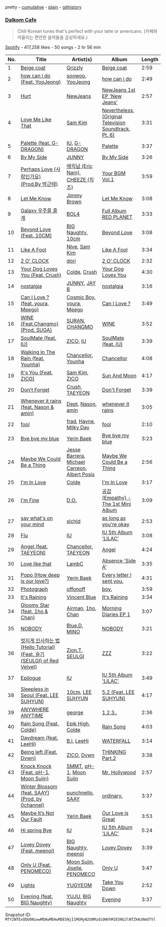 pretty - [cumulative](/playlists/cumulative/37i9dQZF1DX5g856aiKiDS.md) - [plain](/playlists/plain/37i9dQZF1DX5g856aiKiDS) - [githistory](https://github.githistory.xyz/mackorone/spotify-playlist-archive/blob/main/playlists/plain/37i9dQZF1DX5g856aiKiDS)

### [Dalkom Cafe](https://open.spotify.com/playlist/37i9dQZF1DX5g856aiKiDS)

> Chill Korean tunes that's perfect with your latte or americano\. \(카페와 어울리는 편안한 음악들을 감상하세요.\)

[Spotify](https://open.spotify.com/user/spotify) - 417,258 likes - 50 songs - 2 hr 56 min

| No. | Title | Artist(s) | Album | Length |
|---|---|---|---|---|
| 1 | [Beige coat](https://open.spotify.com/track/0RErLzcXg9K3FtjN86e4gm) | [Grizzly](https://open.spotify.com/artist/5Egus6b1x9pYOnqsG7y1f4) | [Beige coat](https://open.spotify.com/album/6u3aQc7r3FsTkDgVD1t3Vc) | 2:59 |
| 2 | [how can i do \(Feat\. YooJeong\)](https://open.spotify.com/track/2IJnYC8w1noQNAKt8JyxW9) | [soowoo](https://open.spotify.com/artist/6yrdEI0g5zLDdYiBmqNYxo), [YooJeong](https://open.spotify.com/artist/6IDgXpF52ULsVz5Oqc0JST) | [how can i do](https://open.spotify.com/album/48AzCrfwXNzTgctIYFMqbH) | 2:49 |
| 3 | [Hurt](https://open.spotify.com/track/5expoVGQPvXuwBBFuNGqBd) | [NewJeans](https://open.spotify.com/artist/6HvZYsbFfjnjFrWF950C9d) | [NewJeans 1st EP 'New Jeans'](https://open.spotify.com/album/1HMLpmZAnNyl9pxvOnTovV) | 2:57 |
| 4 | [Love Me Like That](https://open.spotify.com/track/1lhm29o3syw122xynSKaAK) | [Sam Kim](https://open.spotify.com/artist/4BBN286rBKyCWsSPq2cxYO) | [Nevertheless, \(Original Television Soundtrack, Pt\. 6\)](https://open.spotify.com/album/4MLxdCgljBck6ddj3BKFTi) | 3:31 |
| 5 | [Palette \(feat\. G\-DRAGON\)](https://open.spotify.com/track/3y7ByLZ05tluscOTRgEJ9Y) | [IU](https://open.spotify.com/artist/3HqSLMAZ3g3d5poNaI7GOU), [G\-DRAGON](https://open.spotify.com/artist/30b9WulBM8sFuBo17nNq9c) | [Palette](https://open.spotify.com/album/5V8n6fqyAPxvFTibPhQVcp) | 3:37 |
| 6 | [By My Side](https://open.spotify.com/track/6nzCvAtyADh0wwZEVMoujK) | [JUNNY](https://open.spotify.com/artist/0lgENJQUkqkDbpsTYEayOr) | [By My Side](https://open.spotify.com/album/6RkSKePFywXU4SlO2R0nRS) | 3:26 |
| 7 | [Perhaps Love \(사랑인가요\) \(Prod.By 박근태\)](https://open.spotify.com/track/5bN1ltT5BhVMnszmgsqGD5) | [에릭남 \(Eric Nam\), CHEEZE \(치즈\)](https://open.spotify.com/artist/1Dw5bHJLyFrbpoKWNvzNQX) | [Your BGM Vol.1](https://open.spotify.com/album/5Cu42bX04gv9mMr6NhfAr4) | 3:59 |
| 8 | [Let Me Know](https://open.spotify.com/track/1SPDWTBH7qcjbZ8zMRXlQ9) | [Jimmy Brown](https://open.spotify.com/artist/5YPCpDIPOY4WqY9Bqdw4Uc) | [Let Me Know](https://open.spotify.com/album/1x7V4e67JZoCpJWXSb8Yw1) | 3:08 |
| 9 | [Galaxy 우주를 줄게](https://open.spotify.com/track/15c7KZTrsCUxCQcOdUVELc) | [BOL4](https://open.spotify.com/artist/4k5fFEYgkWYrYvtOK3zVBl) | [Full Album RED PLANET](https://open.spotify.com/album/5bA5ItGeDXS2XIt9axBSwL) | 3:33 |
| 10 | [Beyond Love \(Feat\. 10CM\)](https://open.spotify.com/track/0HsRZwZzHoZ5AM5W2ZYI5c) | [BIG Naughty](https://open.spotify.com/artist/7cEaNXXTHx3LokbjUUyHal), [10cm](https://open.spotify.com/artist/6zn0ihyAApAYV51zpXxdEp) | [Beyond Love](https://open.spotify.com/album/5Gp70tE4qrzx93UkoqP5QA) | 3:08 |
| 11 | [Like A Fool](https://open.spotify.com/track/1E8Cztx0OIj4zm1IZh2XXj) | [NIve](https://open.spotify.com/artist/1qOPo6b0U3t7BpyO8Ti1MF), [Sam Kim](https://open.spotify.com/artist/4BBN286rBKyCWsSPq2cxYO) | [Like A Fool](https://open.spotify.com/album/4wJPiw5ZoTJFRUt2r2zvCy) | 3:34 |
| 12 | [2 O' CLOCK](https://open.spotify.com/track/36PxJOUB8qFTcDFp2M0h6K) | [dori](https://open.spotify.com/artist/4Db1gte7TUAeZyRdo4FLE7) | [2 O' CLOCK](https://open.spotify.com/album/2VAiqG6FNssKi5vOda6kil) | 2:32 |
| 13 | [Your Dog Loves You \(Feat\. Crush\)](https://open.spotify.com/track/72cq3rZCIEYaq1TM8y5LBQ) | [Colde](https://open.spotify.com/artist/3VQDqjQ4wJyw8PzpGdlZpB), [Crush](https://open.spotify.com/artist/6aLdhHUqgdKE86xbtNmY8g) | [Your Dog Loves You](https://open.spotify.com/album/1oi1SJqMKp4jKrt3Paw6Tq) | 4:30 |
| 14 | [nostalgia](https://open.spotify.com/track/6472TSRvXlqcmg3iSh4GEi) | [JUNNY](https://open.spotify.com/artist/0lgENJQUkqkDbpsTYEayOr), [JAY B](https://open.spotify.com/artist/3IjHX8KZKoeq3X4QgXxqbT) | [nostalgia](https://open.spotify.com/album/7posuhCeCtSWbHS2BJTuIG) | 3:16 |
| 15 | [Can I Love ? \(feat\. youra, Meego\)](https://open.spotify.com/track/4T2cOfemKB0owJS2JOu7dF) | [Cosmic Boy](https://open.spotify.com/artist/305pg6Bs6Mz9Tm2zK66psY), [youra](https://open.spotify.com/artist/5q9adPv91NFr8q2ZcKmX0V), [Meego](https://open.spotify.com/artist/1a09srXkFLTxDTfQRGRpNy) | [Can I Love ?](https://open.spotify.com/album/3RMvO654eEqnwdmZCwHFs5) | 3:49 |
| 16 | [WINE \(Feat.Changmo\) \(Prod\. SUGA\)](https://open.spotify.com/track/3eHkFA3StDR9BU7EVrUFLs) | [SURAN](https://open.spotify.com/artist/1mORehSVEd7lcaT2d7Sl2K), [CHANGMO](https://open.spotify.com/artist/3hvinNZRzTLoREmqFiKr1b) | [WINE](https://open.spotify.com/album/26adxLsliyYcCfVTF6xA75) | 3:52 |
| 17 | [SoulMate \(feat\. IU\)](https://open.spotify.com/track/1pz24zu5H9A0S1a2NKT4F0) | [ZICO](https://open.spotify.com/artist/4XpUIb8uuNlIWVKmgKZXC0), [IU](https://open.spotify.com/artist/3HqSLMAZ3g3d5poNaI7GOU) | [SoulMate \(feat\. IU\)](https://open.spotify.com/album/0aDnkPxX660ezxCWBcqzVo) | 3:39 |
| 18 | [Walking In The Rain \(feat\. Younha\)](https://open.spotify.com/track/3cJ520R7Pwav2xrQUHCcZo) | [Chancellor](https://open.spotify.com/artist/0u06YeydlBk3awnk5KgdBx), [Younha](https://open.spotify.com/artist/6GwM5CHqhWXzG3l5kzRSAS) | [Chancellor](https://open.spotify.com/album/5Jw4ohSYaEuxyOeIOR47Hq) | 4:08 |
| 19 | [It's You \(Feat\. ZICO\)](https://open.spotify.com/track/6pm3SR1vvrV54AOJWsN7y7) | [Sam Kim](https://open.spotify.com/artist/4BBN286rBKyCWsSPq2cxYO), [ZICO](https://open.spotify.com/artist/4XpUIb8uuNlIWVKmgKZXC0) | [Sun And Moon](https://open.spotify.com/album/0AsQlY5YENtlvd8SLnrSxX) | 4:17 |
| 20 | [Don’t Forget](https://open.spotify.com/track/0THW04vlFAkfflASMFam0t) | [Crush](https://open.spotify.com/artist/6aLdhHUqgdKE86xbtNmY8g), [TAEYEON](https://open.spotify.com/artist/3qNVuliS40BLgXGxhdBdqu) | [Don't Forget](https://open.spotify.com/album/1MSev7n5ZJvkZiEXV4R9bt) | 3:39 |
| 21 | [Whenever it rains \(feat\. Nason & amin\)](https://open.spotify.com/track/6eQtDU7frMlvQp3jSUqInu) | [Dept](https://open.spotify.com/artist/48JtfAggQQpfUXQNxkGm5U), [Nason](https://open.spotify.com/artist/23pbSN0bdhuK8cpCg3dOQX), [amin](https://open.spotify.com/artist/05FbaV2QkbVQoHri4l491N) | [whenever it rains](https://open.spotify.com/album/7wq0JJCwDr7PlyPHv7Qgvq) | 3:05 |
| 22 | [fool](https://open.spotify.com/track/6lXGf0irWo1XWl8acAlzso) | [frad](https://open.spotify.com/artist/1XLYJ9VzlgEpBdlkC4MhOL), [Hayne](https://open.spotify.com/artist/2OuXA3zTqSBjchwV4jD5gL), [Milky Day](https://open.spotify.com/artist/7FIqXqYZHMomTAcTXF4UHu) | [fool](https://open.spotify.com/album/7dUPtlVTD9sepa5fcaWB44) | 2:10 |
| 23 | [Bye bye my blue](https://open.spotify.com/track/1XslqSASDWaMZdjhWa7Jb7) | [Yerin Baek](https://open.spotify.com/artist/6dhfy4ByARPJdPtMyrUYJK) | [Bye bye my blue](https://open.spotify.com/album/22qM69DGAvUsSyQfVh8Lgm) | 3:23 |
| 24 | [Maybe We Could Be a Thing](https://open.spotify.com/track/2yjDmSX8ukT00SXmRs04T6) | [Jesse Barrera](https://open.spotify.com/artist/51KbY36mrjHRQwvSbel74l), [Michael Carreon](https://open.spotify.com/artist/5rYJsXiNw3NxHJfOxtmDuC), [Albert Posis](https://open.spotify.com/artist/4bNOdxc26omK0xR7FPucJn) | [Maybe We Could Be a Thing](https://open.spotify.com/album/6AQcFf0gaBZWaZgGZZPMmI) | 2:56 |
| 25 | [I'm In Love](https://open.spotify.com/track/5xv9DhjYckZoZwXifGrkQw) | [Colde](https://open.spotify.com/artist/3VQDqjQ4wJyw8PzpGdlZpB) | [I'm In Love](https://open.spotify.com/album/4BP1h4PNLuOIVaYF2azTgF) | 3:17 |
| 26 | [I'm Fine](https://open.spotify.com/track/5u6CQi2rgD1EyiztQnrrwY) | [D.O.](https://open.spotify.com/artist/2CQZr2RPZmrcvDnaod1ldC) | [공감 \(Empathy\) \- The 1st Mini Album](https://open.spotify.com/album/4dqWy2Soq1Z1rqgKfXOATk) | 3:09 |
| 27 | [say what's on your mind](https://open.spotify.com/track/5sZOGj6SfzD7lWpwKhF6oE) | [slchld](https://open.spotify.com/artist/33crDRqANd3NQHJagZkQ7O) | [as long as you're okay](https://open.spotify.com/album/4sbtxKb5DcFEBjFFLrMftn) | 2:53 |
| 28 | [Flu](https://open.spotify.com/track/2j0MsDAMJ2ahsxP3z86ChI) | [IU](https://open.spotify.com/artist/3HqSLMAZ3g3d5poNaI7GOU) | [IU 5th Album 'LILAC'](https://open.spotify.com/album/01dPJcwyht77brL4JQiR8R) | 3:08 |
| 29 | [Angel \(feat\. TAEYEON\)](https://open.spotify.com/track/2bNTtfRuUYgt32fe1X2zaD) | [Chancellor](https://open.spotify.com/artist/0u06YeydlBk3awnk5KgdBx), [TAEYEON](https://open.spotify.com/artist/3qNVuliS40BLgXGxhdBdqu) | [Angel](https://open.spotify.com/album/75p1IsJ8OoM61yE9b6jOhs) | 4:24 |
| 30 | [Love like that](https://open.spotify.com/track/1nY4Op7iJyyRAxRdzgpy4G) | [LambC](https://open.spotify.com/artist/0BpbTGO68X4wV2aLBzjnhL) | [Absence 'Side A'](https://open.spotify.com/album/0fYkcK5aT1o6mzFsKWxZxI) | 3:35 |
| 31 | [Popo \(How deep is our love?\)](https://open.spotify.com/track/3qDlb0Fo29MtPKsr5sT80Z) | [Yerin Baek](https://open.spotify.com/artist/6dhfy4ByARPJdPtMyrUYJK) | [Every letter I sent you.](https://open.spotify.com/album/20hW2P3VSNJ1A7MwjIJ0Up) | 4:31 |
| 32 | [Photograph](https://open.spotify.com/track/0PkpRtJqrwuXhbdtJuQm7E) | [offonoff](https://open.spotify.com/artist/0dTj3SqwE8kPnCzyzvYzhT) | [boy.](https://open.spotify.com/album/4crHesv3PHfci2PBJ6m9sj) | 3:59 |
| 33 | [It's Raining](https://open.spotify.com/track/3woXnjYYyZ66vPg3lutPDj) | [Vincent Blue](https://open.spotify.com/artist/2AZgVjkPB4a4ULepFyPPgZ) | [It's Raining](https://open.spotify.com/album/43x4oosPjmsGbyG4vVKMFE) | 3:34 |
| 34 | [Gloomy Star \(feat\. 1ho & Chan\)](https://open.spotify.com/track/2MQmvEq9tH7crlSCuIvwKI) | [Airman](https://open.spotify.com/artist/0GTBwQZcSJid6l5iwaWQ8E), [1ho](https://open.spotify.com/artist/6H9BOh1aFTuoa6xFMV3z8g), [Chan](https://open.spotify.com/artist/5Jte273iLRGrRRMA5yJy3F) | [Morning Diaries EP 1](https://open.spotify.com/album/1Caan3Q8QWlPH81ZxuG1bz) | 3:07 |
| 35 | [NOBODY](https://open.spotify.com/track/3U5ti2dwp5FA70lZPrhv9l) | [Blue.D](https://open.spotify.com/artist/0rK0ZPLX4fKnFSbqs6gYfY), [MINO](https://open.spotify.com/artist/3ytV7vc4ZuwGgwaOuWvkk8) | [NOBODY](https://open.spotify.com/album/2m3vWrMY3MvVNSDMyEH1N8) | 3:21 |
| 36 | [멋지게 인사하는 법 \(Hello Tutorial\) \(Feat\. 슬기 \(SEULGI\) of Red Velvet\)](https://open.spotify.com/track/36UcoqH2P24RtSGbLKLK3w) | [Zion.T](https://open.spotify.com/artist/5HenzRvMtSrgtvU16XAoby), [SEULGI](https://open.spotify.com/artist/2QM5S4yO6xHgnNvF0nbZZq) | [ZZZ](https://open.spotify.com/album/3jXVfwnqhI1wBwC2U416Ya) | 3:22 |
| 37 | [Epilogue](https://open.spotify.com/track/6rcwrRWKyjaFyUL8b8GlIJ) | [IU](https://open.spotify.com/artist/3HqSLMAZ3g3d5poNaI7GOU) | [IU 5th Album 'LILAC'](https://open.spotify.com/album/01dPJcwyht77brL4JQiR8R) | 3:49 |
| 38 | [Sleepless in Seoul \(Feat\. LEE SUHYUN\)](https://open.spotify.com/track/2bPHxBNkKpnehnmEBYuW9n) | [10cm](https://open.spotify.com/artist/6zn0ihyAApAYV51zpXxdEp), [LEE SUHYUN](https://open.spotify.com/artist/6zfPiJgoaqNPHsW3fsUlBN) | [5.2 \(Feat\. LEE SUHYUN\)](https://open.spotify.com/album/30RJMNXikhoIuTMEqdESS0) | 4:17 |
| 39 | [ANYWHERE ANYTIME](https://open.spotify.com/track/70l9WbRhCmYrnT02psPSMv) | [george](https://open.spotify.com/artist/2pRZp2WxvnWWiSPcSSYkNV) | [1,2,3..](https://open.spotify.com/album/2uQEtB8QzLCZARbYmnnaUf) | 2:36 |
| 40 | [Rain Song \(Feat\. Colde\)](https://open.spotify.com/track/5IWlLl3xT95o8TSv3O8tRH) | [Epik High](https://open.spotify.com/artist/5snNHNlYT2UrtZo5HCJkiw), [Colde](https://open.spotify.com/artist/3VQDqjQ4wJyw8PzpGdlZpB) | [Rain Song](https://open.spotify.com/album/1DXAqvIPDtdyTmug9hCX8J) | 4:03 |
| 41 | [Daydream \(feat\. LeeHi\)](https://open.spotify.com/track/3dpXHWngKfsQ7YbyiC3VpH) | [B.I](https://open.spotify.com/artist/0UntV1Bw2hk3fbRrm9eMP6), [LeeHi](https://open.spotify.com/artist/7cVZApDoQZpS447nHTsNqu) | [WATERFALL](https://open.spotify.com/album/4ZK9zZuiaZsryNQC8NLlQu) | 3:14 |
| 42 | [Being left \(Feat\. Dvwn\)](https://open.spotify.com/track/7hg44Uac2HOBJCLWsHXMQp) | [ZICO](https://open.spotify.com/artist/4XpUIb8uuNlIWVKmgKZXC0), [Dvwn](https://open.spotify.com/artist/6WWUJGBY4ETAE22tRmgJ8b) | [THINKING Part.2](https://open.spotify.com/album/6HcRiA5scMhgM5lBMKX2ad) | 3:38 |
| 43 | [Knock Knock \(Feat\. pH\-1, Moon Sujin\)](https://open.spotify.com/track/1eX3uqAJ1gXZPOR0aXQD4G) | [SMMT](https://open.spotify.com/artist/69R22YmY8X0TLe22n417Zm), [pH\-1](https://open.spotify.com/artist/2u7CP5T30c8ctenzXgEV1W), [Moon Sujin](https://open.spotify.com/artist/36MQil20hjOpG5f52NQ4du) | [Mr\. Hollywood](https://open.spotify.com/album/7h0ipn1ZRUUznOKiMRqiAl) | 2:57 |
| 44 | [Winter Blossom \(feat\. SAAY\) \(Prod\. by 0channel\)](https://open.spotify.com/track/5BVjsCcDlYgJG2bB2jsOeI) | [punchnello](https://open.spotify.com/artist/5enwJ9yOnKlCP91ov4Dqhv), [SAAY](https://open.spotify.com/artist/2pvCf5g7XBReiPIvcq7W18) | [ordinary.](https://open.spotify.com/album/5KxykJIMpVCFZ7zow2Td0k) | 3:37 |
| 45 | [Maybe It’s Not Our Fault](https://open.spotify.com/track/2xxAW1kGFSVCDdRVoryX8R) | [Yerin Baek](https://open.spotify.com/artist/6dhfy4ByARPJdPtMyrUYJK) | [Our Love is Great](https://open.spotify.com/album/6o7uJmwJP40A8lllMXk8MW) | 3:53 |
| 46 | [Hi spring Bye](https://open.spotify.com/track/2M7a2Us8CEU1HZHj70byGX) | [IU](https://open.spotify.com/artist/3HqSLMAZ3g3d5poNaI7GOU) | [IU 5th Album 'LILAC'](https://open.spotify.com/album/01dPJcwyht77brL4JQiR8R) | 5:24 |
| 47 | [Lovey Dovey \(Feat\. meenoi\)](https://open.spotify.com/track/1s3AJx7XASsPSA2cKJdXG6) | [BIG Naughty](https://open.spotify.com/artist/7cEaNXXTHx3LokbjUUyHal), [meenoi](https://open.spotify.com/artist/5KuvNz7npsGeDJdk8QHMVH) | [Lovey Dovey](https://open.spotify.com/album/3TqLzwIwkkIqAoSISGip4k) | 3:39 |
| 48 | [Only U \(Feat\. PENOMECO\)](https://open.spotify.com/track/11ysgxz5ER0yvnZ8Uogbe8) | [Moon Sujin](https://open.spotify.com/artist/36MQil20hjOpG5f52NQ4du), [Jiselle](https://open.spotify.com/artist/6tjbcCaexKI8esvvEZPVnt), [PENOMECO](https://open.spotify.com/artist/1MAUqH0haKBYbjpknTfreY) | [Only U](https://open.spotify.com/album/2olAsLaKHRckNVhmB8xTI0) | 3:47 |
| 49 | [Lights](https://open.spotify.com/track/6iFdx5TnKmYxh47Y3O1rBv) | [YUGYEOM](https://open.spotify.com/artist/3ohXmy1PGdB3XgzhPqQ0tY) | [Take You Down](https://open.spotify.com/album/55igE6NKmOq7BthH5S0iZZ) | 2:52 |
| 50 | [Evening \(feat\. BIG Naughty\)](https://open.spotify.com/track/6ZY2EUZjuV9x38AqFdcU6G) | [YUJU](https://open.spotify.com/artist/7Bu0r4MCDX3sbhcFD5IXyx), [BIG Naughty](https://open.spotify.com/artist/7cEaNXXTHx3LokbjUUyHal) | [Evening](https://open.spotify.com/album/0mgsPfMEb0YQ42mClBWKc6) | 3:37 |

Snapshot ID: `MTY2NTExODU0NiwwMDAwMDAwMDE5NjI1MGMyN2U0MzdiOWVhM2E5NGJlNTZkNzNmOTVl`
